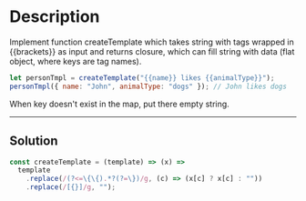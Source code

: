 # Description

Implement function createTemplate which takes string with tags wrapped in {{brackets}} as input and returns closure, which can fill string with data (flat object, where keys are tag names).

```js
let personTmpl = createTemplate("{{name}} likes {{animalType}}");
personTmpl({ name: "John", animalType: "dogs" }); // John likes dogs
```

When key doesn't exist in the map, put there empty string.

---

## Solution

```js
const createTemplate = (template) => (x) =>
  template
    .replace(/(?<=\{\{).*?(?=\})/g, (c) => (x[c] ? x[c] : ""))
    .replace(/[{}]/g, "");
```
